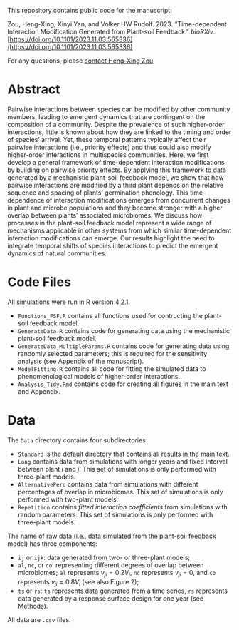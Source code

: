 This repository contains public code for the manuscript:

Zou, Heng-Xing, Xinyi Yan, and Volker HW Rudolf. 2023. "Time-dependent Interaction Modification Generated from Plant-soil Feedback." *bioRXiv*. [https://doi.org/10.1101/2023.11.03.565336](https://doi.org/10.1101/2023.11.03.565336)

For any questions, please [contact Heng-Xing Zou](hengxingzou@rice.edu)

# Abstract

Pairwise interactions between species can be modified by other community members, leading to emergent dynamics that are contingent on the composition of a community. Despite the prevalence of such higher-order interactions, little is known about how they are linked to the timing and order of species’ arrival. Yet, these temporal patterns typically affect their pairwise interactions (i.e., priority effects) and thus could also modify higher-order interactions in multispecies communities. Here, we first develop a general framework of time-dependent interaction modifications by building on pairwise priority effects. By applying this framework to data generated by a mechanistic plant-soil feedback model, we show that how pairwise interactions are modified by a third plant depends on the relative sequence and spacing of plants’ germination phenology. This time-dependence of interaction modifications emerges from concurrent changes in plant and microbe populations and they become stronger with a higher overlap between plants’ associated microbiomes. We discuss how processes in the plant-soil feedback model represent a wide range of mechanisms applicable in other systems from which similar time-dependent interaction modifications can emerge. Our results highlight the need to integrate temporal shifts of species interactions to predict the emergent dynamics of natural communities.

# Code Files

All simulations were run in R version 4.2.1.

- `Functions_PSF.R` contains all functions used for contructing the plant-soil feedback model.
- `GenerateData.R` contains code for generating data using the mechanistic plant-soil feedback model.
- `GenerateData_MultipleParams.R` contains code for generating data using randomly selected parameters; this is required for the sensitivity analysis (see Appendix of the manuscript).
- `ModelFitting.R` contains all code for fitting the simulated data to phenomenological models of higher-order interactions.
- `Analysis_Tidy.Rmd` contains code for creating all figures in the main text and Appendix.

# Data

The `Data` directory contains four subdirectories:
- `Standard` is the default directory that contains all results in the main text.
- `Long` contains data from simulations with longer years and fixed interval between plant $i$ and $j$. This set of simulations is only performed with three-plant models.
- `AlternativePerc` contains data from simulations with different percentages of overlap in microbiomes. This set of simulations is only performed with two-plant models.
- `Repetition` contains *fitted interaction coefficients* from simulations with random parameters. This set of simulations is only performed with three-plant models.

The name of raw data (i.e., data simulated from the plant-soil feedback model) has three components:
- `ij` or `ijk`: data generated from two- or three-plant models;
- `al`, `nc`, or `co`: representing different degrees of overlap between microbiomes; `al` represents $v_{ji} = 0.2V_i$, `nc` represents $v_{ji}=0$, and `co` represents $v_{ji}=0.8V_i$ (see also Figure 2);
- `ts` or `rs`: `ts` represents data generated from a time series, `rs` represents data generated by a response surface design for one year (see Methods).

All data are `.csv` files.
